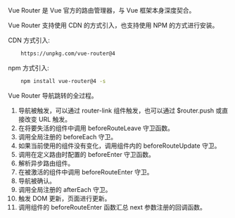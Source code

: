 
Vue Router 是 Vue 官方的路由管理器，与 Vue 框架本身深度契合。

Vue Router 支持使用 CDN 的方式引入，也支持使用 NPM 的方式进行安装。

CDN 方式引入:
```sh
    https://unpkg.com/vue-router@4
```

npm 方式引入:
```sh
    npm install vue-router@4 -s
```

Vue Router 导航跳转的全过程。
1. 导航被触发，可以通过 router-link 组件触发，也可以通过 $router.push 或直接改变 URL 触发。
2. 在将要失活的组件中调用 beforeRouteLeave 守卫函数。
3. 调用全局注册的 beforeEach 守卫。
4. 如果当前使用的组件没有变化，调用组件内的 beforeRouteUpdate 守卫。
5. 调用在定义路由时配置的 beforeEnter 守卫函数。
6. 解析异步路由组件。
7. 在被激活的组件中调用 beforeRouteEnter 守卫。
8. 导航被确认。
9. 调用全局注册的 afterEach 守卫。
10. 触发 DOM 更新，页面进行更新。
11. 调用组件的 beforeRouteEnter 函数汇总 next 参数注册的回调函数。

